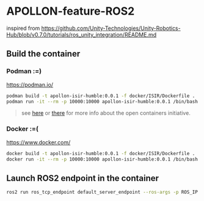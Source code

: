 # APOLLON-feature-ROS2

inspired from https://github.com/Unity-Technologies/Unity-Robotics-Hub/blob/v0.7.0/tutorials/ros_unity_integration/README.md

## Build the container 

### Podman :=) 

https://podman.io/ 

```bash
podman build -t apollon-isir-humble:0.0.1 -f docker/ISIR/Dockerfile .
podman run -it --rm -p 10000:10000 apollon-isir-humble:0.0.1 /bin/bash
```

> see [here](https://github.com/containers) or [there](https://opencontainers.org/) for more info about the open containers initiative.

### Docker :=(
    
https://www.docker.com/

```bash
docker build -t apollon-isir-humble:0.0.1 -f docker/ISIR/Dockerfile .
docker run -it --rm -p 10000:10000 apollon-isir-humble:0.0.1 /bin/bash
```

## Launch ROS2 endpoint in the container 

```bash
ros2 run ros_tcp_endpoint default_server_endpoint --ros-args -p ROS_IP:=0.0.0.0 -p ROS_TCP_PORT:=10000
```
